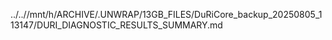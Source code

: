../..//mnt/h/ARCHIVE/.UNWRAP/13GB_FILES/DuRiCore_backup_20250805_113147/DURI_DIAGNOSTIC_RESULTS_SUMMARY.md